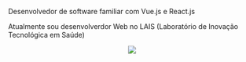 Desenvolvedor de software familiar com Vue.js e React.js

Atualmente sou desenvolverdor Web no LAIS (Laboratório de Inovação Tecnológica em Saúde)

<p style="text-align: center">
  <img src="https://github-readme-stats.vercel.app/api?username=xorj&theme=radical&line_height=22">
</p>
